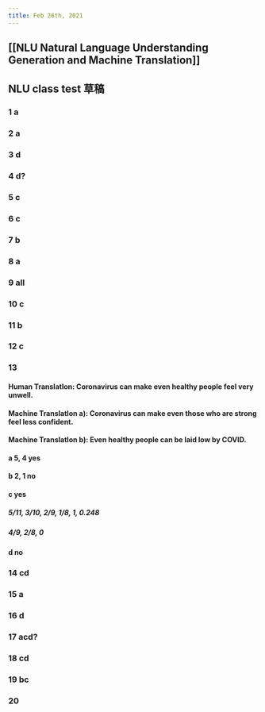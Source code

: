 ```yaml
---
title: Feb 26th, 2021
---
```


## [[NLU Natural Language Understanding Generation and Machine Translation]]
## NLU class test 草稿
### 1 a
### 2 a
### 3 d
### 4 d?
### 5 c
### 6 c
### 7 b
### 8 a
### 9 all
### 10 c
### 11 b
### 12 c
### 13
#### Human Translatlon: Coronavirus can make even healthy people feel very unwell.
#### Machine Translatlon a): Coronavirus can make even those who are strong feel less confident.
#### Machine Translatlon b): Even healthy people can be laid low by COVID.
#### a 5, 4 yes
#### b 2, 1 no
#### c yes
##### 5/11, 3/10, 2/9, 1/8, 1, 0.248
##### 4/9, 2/8, 0
#### d no
### 14 cd
### 15 a
### 16 d
### 17 acd?
### 18 cd
### 19 bc
### 20
